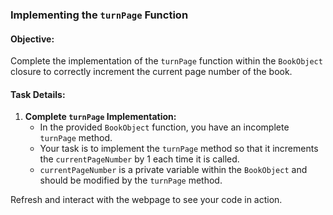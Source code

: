 ### Implementing the `turnPage` Function

#### Objective:

Complete the implementation of the `turnPage` function within the `BookObject` closure to correctly increment the current page number of the book.

#### Task Details:

1. **Complete `turnPage` Implementation:**
   - In the provided `BookObject` function, you have an incomplete `turnPage` method.
   - Your task is to implement the `turnPage` method so that it increments the `currentPageNumber` by 1 each time it is called.
   - `currentPageNumber` is a private variable within the `BookObject` and should be modified by the `turnPage` method.

Refresh and interact with the webpage to see your code in action.

